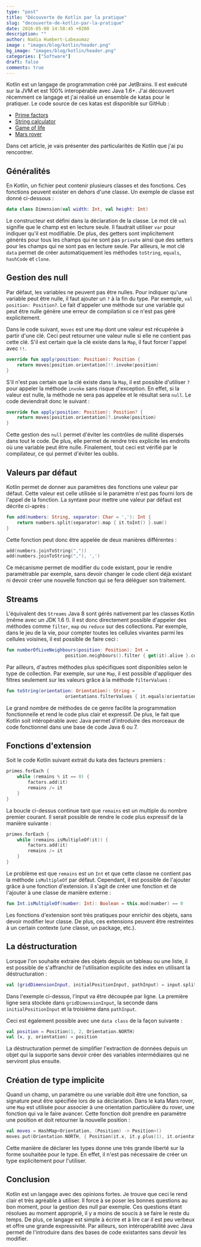 ```yaml
---
type: "post"
title: "Découverte de Kotlin par la pratique"
slug: "decouverte-de-kotlin-par-la-pratique"
date: 2016-05-08 14:58:45 +0200
description: ""
author: Nadia Humbert-Labeaumaz
image : "images/blog/kotlin/header.png"
bg_image: "images/blog/kotlin/header.png"
categories: ["Software"]
draft: false
comments: true
---
```


Kotlin est un langage de programmation créé par JetBrains. Il est exécuté sur la JVM et est 100% interopérable avec Java 1.6+.
J'ai découvert récemment ce langage et j'ai réalisé un ensemble de katas pour le pratiquer.
Le code source de ces katas est disponible sur GitHub :

- [Prime factors](https://github.com/nphumbert/kata-prime-factors)
- [String calculator](https://github.com/nphumbert/kata-string-calculator)
- [Game of life](https://github.com/nphumbert/kata-game-of-life)
- [Mars rover](https://github.com/nphumbert/kata-mars-rover)

Dans cet article, je vais présenter des particularités de Kotlin que j'ai pu rencontrer.

<!--more-->

## Généralités

En Kotlin, un fichier peut contenir plusieurs classes et des fonctions. Ces fonctions peuvent exister en dehors d'une classe.
Un exemple de classe est donné ci-dessous :

```kotlin
data class Dimension(val width: Int, val height: Int)
```

Le constructeur est défini dans la déclaration de la classe. Le mot clé `val` signifie que le champ est en lecture seule. Il faudrait utiliser `var` pour indiquer qu'il est modifiable. De plus, des getters sont implicitement générés pour tous les champs qui ne sont pas `private` ainsi que des setters pour les champs qui ne sont pas en lecture seule. Par ailleurs, le mot clé `data` permet de créer automatiquement les méthodes `toString`, `equals`, `hashCode` et `clone`.

## Gestion des null

Par défaut, les variables ne peuvent pas être nulles. Pour indiquer qu'une variable peut être nulle, il faut ajouter un `?` à la fin du type. Par exemple, `val position: Position?`. Le fait d'appeler une méthode sur une variable qui peut être nulle génère une erreur de compilation si ce n'est pas géré explicitement.

Dans le code suivant, `moves` est une `Map` dont une valeur est récupérée à partir d'une clé. Ceci peut retourner une valeur nulle si elle ne contient pas cette clé. S'il est certain que la clé existe dans la `Map`, il faut forcer l'appel avec `!!`.

```kotlin
override fun apply(position: Position): Position {
    return moves[position.orientation]!!.invoke(position)
}
```

S'il n'est pas certain que la clé existe dans la `Map`, il est possible d'utiliser `?` pour appeler la méthode `invoke` sans risque d'exception. En effet, si la valeur est nulle, la méthode ne sera pas appelée et le résultat sera `null`. Le code deviendrait donc le suivant :

```kotlin
override fun apply(position: Position): Position? {
    return moves[position.orientation]?.invoke(position)
}
```

Cette gestion des `null` permet d'éviter les contrôles de nullité dispersés dans tout le code. De plus, elle permet de rendre très explicite les endroits où une variable peut être nulle. Finalement, tout ceci est vérifié par le compilateur, ce qui permet d'éviter les oublis.

## Valeurs par défaut

Kotlin permet de donner aux paramètres des fonctions une valeur par défaut. Cette valeur est celle utilisée si le paramètre n'est pas fourni lors de l'appel de la fonction. La syntaxe pour mettre une valeur par défaut est décrite ci-après :

```kotlin
fun add(numbers: String, separator: Char = ','): Int {
    return numbers.split(separator).map { it.toInt() }.sum()
}
```

Cette fonction peut donc être appelée de deux manières différentes :

```kotlin
add(numbers.joinToString(","))
add(numbers.joinToString(","), ',')
```

Ce mécanisme permet de modifier du code existant, pour le rendre paramétrable par exemple, sans devoir changer le code client déjà existant ni devoir créer une nouvelle fonction qui se fera déléguer son traitement.

## Streams

L'équivalent des `Streams` Java 8 sont gérés nativement par les classes Kotlin (même avec un JDK 1.6 !). Il est donc directement possible d'appeler des méthodes comme `filter`, `map` ou `reduce` sur des collections. Par exemple, dans le jeu de la vie, pour compter toutes les cellules vivantes parmi les cellules voisines, il est possible de faire ceci :

```kotlin
fun numberOfLiveNeighbours(position: Position): Int =
                      position.neighbours().filter { get(it).alive }.count()
```

Par ailleurs, d'autres méthodes plus spécifiques sont disponibles selon le type de collection. Par exemple, sur une
`Map`, il est possible d'appliquer des filtres seulement sur les valeurs grâce à la méthode `filterValues` :

```kotlin
fun toString(orientation: Orientation): String =
                      orientations.filterValues { it.equals(orientation) }.keys.first().toString()
```

Le grand nombre de méthodes de ce genre facilite la programmation fonctionnelle et rend le code plus clair et expressif. De plus, le fait que Kotlin soit intéropérable avec Java permet d'introduire des morceaux de code fonctionnel dans une base de code Java 6 ou 7.

## Fonctions d'extension

Soit le code Kotlin suivant extrait du kata des facteurs premiers :

```kotlin
primes.forEach {
    while (remains % it == 0) {
        factors.add(it)
        remains /= it
    }
}
```

La boucle ci-dessus continue tant que `remains` est un multiple du nombre premier courant. Il serait possible de rendre le code plus expressif de la manière suivante :

```kotlin
primes.forEach {
    while (remains.isMultipleOf(it)) {
        factors.add(it)
        remains /= it
    }
}
```

Le problème est que `remains` est un `Int` et que cette classe ne contient pas la méthode `isMultipleOf` par défaut. Cependant, il est possible de l'ajouter grâce à une fonction d'extension. il s'agit de créer une fonction et de l'ajouter à une classe de manière externe :

```kotlin
fun Int.isMultipleOf(number: Int): Boolean = this.mod(number) == 0
```

Les fonctions d'extension sont très pratiques pour enrichir des objets, sans devoir modifier leur classe. De plus, ces extensions peuvent être restreintes à un certain contexte (une classe, un package, etc.).

## La déstructuration

Lorsque l'on souhaite extraire des objets depuis un tableau ou une liste, il est possible de s'affranchir de l'utilisation explicite des index en utilisant la déstructuration :

```kotlin
val (gridDimensionInput, initialPositionInput, pathInput) = input.split("\n")
```

Dans l'exemple ci-dessus, l'input va être découpée par ligne. La première ligne sera stockée dans `gridDimensionInput`, la seconde dans `initialPositionInput` et la troisième dans `pathInput`.

Ceci est également possible avec une `data class` de la façon suivante :

```kotlin
val position = Position(1, 2, Orientation.NORTH)
val (x, y, orientation) = position
```

La déstructuration permet de simplifier l'extraction de données depuis un objet qui la supporte sans devoir créer des variables intermédiaires qui ne serviront plus ensuite.

## Création de type implicite

Quand un champ, un paramètre ou une variable doit être une fonction, sa signature peut être spécifiée lors de sa déclaration. Dans le kata Mars rover, une `Map` est utilisée pour associer à une orientation particulière du rover, une fonction qui va le faire avancer. Cette fonction doit prendre en paramètre une position et doit retourner la nouvelle position :

```kotlin
val moves = HashMap<Orientation, (Position) -> Position>()
moves.put(Orientation.NORTH, { Position(it.x, it.y.plus(1), it.orientation) })
```

Cette manière de déclarer les types donne une très grande liberté sur la forme souhaitée pour le type. En effet, il n'est pas nécessaire de créer un type explicitement pour l'utiliser.

## Conclusion

Kotlin est un langage avec des opinions fortes. Je trouve que ceci le rend clair et très agréable à utiliser. Il force à se poser les bonnes questions au bon moment, pour la gestion des null par exemple. Ces questions étant résolues au moment approprié, il y a moins de soucis à se faire le reste du temps. De plus, ce langage est simple à écrire et à lire car il est peu verbeux et offre une grande expressivité. Par ailleurs, son intéropérabilité avec Java permet de l'introduire dans des bases de code existantes sans devoir les modifier.
